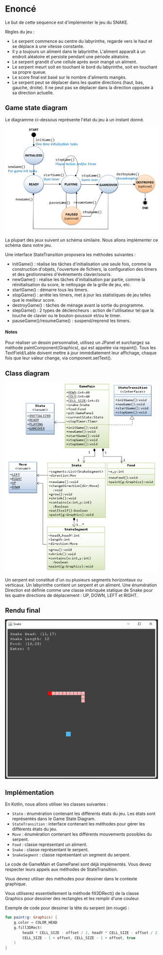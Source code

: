 # Enoncé

Le but de cette séquence est d'implémenter le jeu du SNAKE.


Règles du jeu :
- Le serpent commence au centre du labyrinthe, regarde vers le haut et se déplace à une vitesse constante.
- Il y a toujours un aliment dans le labyrinthe. L'aliment apparaît à un endroit aléatoire et persiste pendant une période aléatoire.
- Le serpent grandit d'une cellule après avoir mangé un aliment.
- Le serpent meurt soit en touchant le bord du labyrinthe, soit en touchant sa propre queue.
- Le score final est basé sur le nombre d'aliments mangés.
- Le serpent peut se déplacer dans les quatre directions (haut, bas, gauche, droite). Il ne peut pas se déplacer dans la direction opposée à sa direction actuelle.

## Game state diagram

Le diagramme ci-dessous représente l'état du jeu à un instant donné.

![img.png](img.png)

La plupart des jeux suivent un schéma similaire. Nous allons implémenter ce schéma dans notre jeu.

Une interface StateTransition proposera les méthodes suivantes :
- initGame() : réalise les tâches d'initialisation une seule fois, comme la construction d'objets, l'ouverture de fichiers, la configuration des timers et des gestionnaires d'événements clavier/souris.
- newGame() : réalise les tâches d'initialisation par partie, comme la réinitialisation du score, le nettoyage de la grille de jeu, etc.
- startGame() : démarre tous les timers.
- stopGame() : arrête les timers, met à jour les statistiques de jeu telles que le meilleur score.
- destroyGame() : tâches de ménage avant la sortie du programme.
- stepGame() : 2 types de déclencheurs : action de l'utilisateur tel que la touche de clavier ou le bouton-poussoir et/ou le timer.
- pauseGame()/resumeGame() : suspend/reprend les timers.

#### Notes

Pour réaliser un dessin personnalisé, utilisez un JPanel et surchargez sa méthode paintComponent(Graphics), qui est appelée via repaint().
Tous les TextField/Lable doivent mettre à jour immédiatement leur affichage, chaque fois que leur valeur change, via component.setText().

## Class diagram

![img_1.png](img_1.png)

Un serpent est constitué d'un ou plusieurs segments horizontaux ou verticaux. Un labyrinthe contient un serpent et un aliment. Une énumération Direction est définie comme une classe imbriquée statique de Snake pour les quatre directions de déplacement : UP, DOWN, LEFT et RIGHT.

## Rendu final

![img_2.png](img_2.png)

## Implémentation

En Kotlin, nous allons utiliser les classes suivantes :
- `State` : énumération contenant les différents états du jeu. Les états sont représentés dans le Game State Diagram.
- `StateTransition` : interface contenant les méthodes pour gérer les différents états du jeu.
- `Move` : énumération contenant les différents mouvements possibles du serpent.
- `Food` : classe représentant un aliment.
- `Snake` : classe représentant le serpent.
- `SnakeSegment` : classe représentant un segment du serpent.

Le code de GameMain et GamePanel sont déjà implémentés. Vous devez respecter leurs appels aux méthodes de StateTransition.

<div class="hint">
Vous devrez utiliser des méthodes pour dessiner dans le contexte graphique. 

Vous utiliserez essentiellement la méthode fill3DRect() de la classe Graphics pour dessiner des rectangles et les remplir d'une couleur.

Exemple de code pour dessiner la tête du serpent (en rouge) :
```kotlin
fun paint(g: Graphics) {
    g.color = COLOR_HEAD
    g.fill3DRect(
        headX * CELL_SIZE - offset / 2, headY * CELL_SIZE - offset / 2,
        CELL_SIZE - 1 + offset, CELL_SIZE - 1 + offset, true
    )
}
```


</div>




